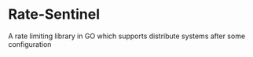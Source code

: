 # Rate-Sentinel
A rate limiting library in GO which supports distribute systems after some configuration
